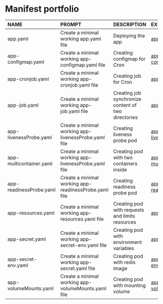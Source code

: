 # Manifest portfolio

| NAME                   | PROMPT                                                | DESCRIPTION                                         | EXAMPLE                                                                          |
|:-----------------------|:------------------------------------------------------|:----------------------------------------------------|:---------------------------------------------------------------------------------|
| app.yaml               | Create a minimal working app.yaml file                | Deploying the app                                   | [app.yaml](yaml/app.yaml)                                                        |
| app-configmap.yaml     | Create a minimal working app-configmap.yaml file      | Creating configmap for Cron                         | [app-configmap.yaml](yaml/app-configmap.yaml)                                    |
| app-cronjob.yaml       | Create a minimal working app-cronjob.yaml file        | Creating job for Cron                               | [app-cronjob.yaml](yaml/app-cronjob.yaml)                                        |
| app-job.yaml           | Create a minimal working app-job.yaml file            | Creating job synchronize content of two directories | [app-job.yaml](yaml/app-job.yaml)                                                |
| app-livenessProbe.yaml | Create a minimal working app-livenessProbe.yaml file  | Creating liveness probe pod                         | [app-livenessProbe.yaml](yaml/app-livenessProbe.yaml)                            |
| app-multicontainer.yaml| Create a minimal working app-livenessProbe.yaml file  | Creating pod with two containers inside             | [app-multicontainer.yaml](yaml/app-multicontainer.yaml)                          |
| app-readinessProbe.yaml| Create a minimal working app-readinessProbe.yaml file | Creating readiness probe pod                        | [app-readinessProbe.yaml](yaml/app-readinessProbe.yaml)                          |
| app-resources.yaml     | Create a minimal working app-resources.yaml file      | Creating pod with requests and limits resources     | [app-resources.yaml](yaml/app-resources.yaml)                                    |
| app-secret.yaml        | Create a minimal working app-secret-env.yaml file     | Creating pod with environment variables             | [app-secret.yaml](yaml/app-secret.yaml)                                          |
| app-secret-env.yaml    | Create a minimal working app-secret.yaml file         | Creating pod with redis image                       | [app-secret-env.yaml](yaml/app-secret-env.yaml)                                  |
| app-volumeMounts.yaml  | Create a minimal working app-volumeMounts.yaml file   | Creating pod with mounting volume                   | [app-volumeMounts.yaml](yaml/app-volumeMounts.yaml)                              |